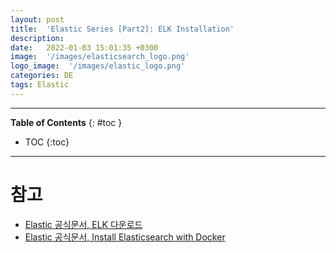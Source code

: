 ```yaml
---
layout: post
title:  'Elastic Series [Part2]: ELK Installation'
description: 
date:   2022-01-03 15:01:35 +0300
image:  '/images/elasticsearch_logo.png'
logo_image:  '/images/elastic_logo.png'
categories: DE
tags: Elastic
---
```


---

**Table of Contents**
{: #toc }
*  TOC
{:toc}

---

# 참고

- [Elastic 공식문서, ELK 다운로드](https://www.elastic.co/kr/downloads/)
- [Elastic 공식문서, Install Elasticsearch with Docker](https://www.elastic.co/guide/en/elasticsearch/reference/8.4/docker.html)